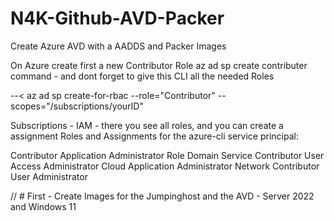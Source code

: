 # N4K-Github-AVD-Packer
Create Azure AVD with a AADDS and Packer Images

On Azure create first a new Contributor Role
az ad sp create contributer command - and dont forget
to give this CLI all the needed Roles

--< az ad sp create-for-rbac --role="Contributor" --scopes="/subscriptions/yourID"

Subscriptions - IAM - there you see all roles, and you can create a assignment
Roles and Assignments for the azure-cli service principal:

Contributor
Application Administrator Role
Domain Service Contributor
User Access Administrator
Cloud Application Administrator
Network Contributor
User Administrator

// # First - Create Images for the Jumpinghost and the AVD - Server 2022 and Windows 11
